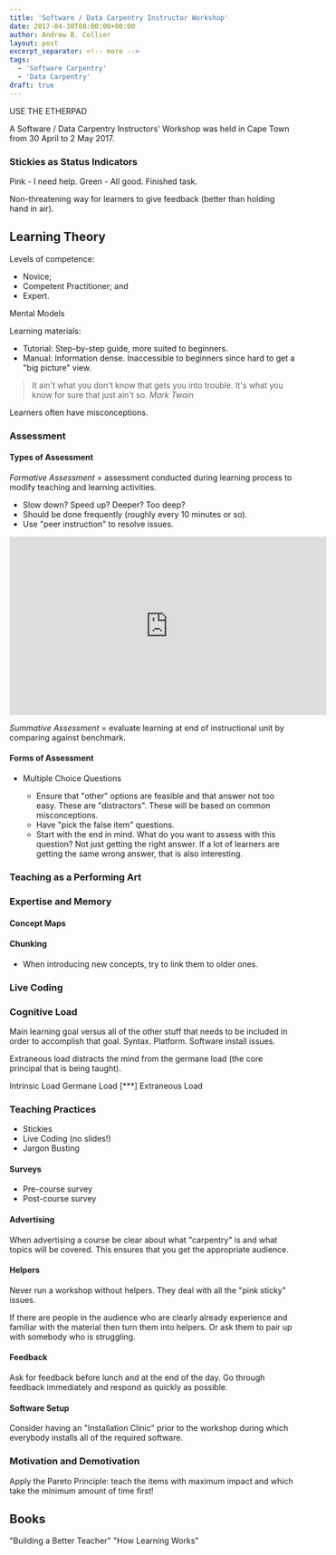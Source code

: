 ```yaml
---
title: 'Software / Data Carpentry Instructor Workshop'
date: 2017-04-30T08:00:00+00:00
author: Andrew B. Collier
layout: post
excerpt_separator: <!-- more -->
tags:
  - 'Software Carpentry'
  - 'Data Carpentry'
draft: true
---
```


USE THE ETHERPAD

A Software / Data Carpentry Instructors' Workshop was held in Cape Town from 30 April to 2 May 2017.

### Stickies as Status Indicators

Pink - I need help.
Green - All good. Finished task.

Non-threatening way for learners to give feedback (better than holding hand in air).

## Learning Theory

Levels of competence:

- Novice;
- Competent Practitioner; and
- Expert.

Mental Models

Learning materials:

- Tutorial: Step-by-step guide, more suited to beginners.
- Manual: Information dense. Inaccessible to beginners since hard to get a "big picture" view.

<blockquote>
  It ain't what you don't know that gets you into trouble. It's what you know for sure that just ain't so.
  <cite>Mark Twain</cite>
</blockquote>

Learners often have misconceptions.

### Assessment

#### Types of Assessment

_Formative Assessment_ = assessment conducted during learning process to modify teaching and learning activities.

- Slow down? Speed up? Deeper? Too deep?
- Should be done frequently (roughly every 10 minutes or so).
- Use "peer instruction" to resolve issues.

<iframe width="560" height="315" src="https://www.youtube.com/embed/2LbuoxAy56o" frameborder="0" allowfullscreen></iframe>

_Summative Assessment_ = evaluate learning at end of instructional unit by comparing against benchmark.

#### Forms of Assessment

- Multiple Choice Questions

  * Ensure that "other" options are feasible and that answer not too easy. These are "distractors". These will be based on common misconceptions.
  * Have "pick the false item" questions.
  * Start with the end in mind. What do you want to assess with this question? Not just getting the right answer. If a lot of learners are getting the same wrong answer, that is also interesting.

### Teaching as a Performing Art

### Expertise and Memory

#### Concept Maps

#### Chunking

- When introducing new concepts, try to link them to older ones.

### Live Coding

### Cognitive Load

Main learning goal versus all of the other stuff that needs to be included in order to accomplish that goal. Syntax. Platform. Software install issues.

Extraneous load distracts the mind from the germane load (the core principal that is being taught).

Intrinsic Load
Germane Load [***]
Extraneous Load

### Teaching Practices

- Stickies
- Live Coding (no slides!)
- Jargon Busting

#### Surveys

- Pre-course survey
- Post-course survey

#### Advertising

When advertising a course be clear about what "carpentry" is and what topics will be covered. This ensures that you get the appropriate audience.

#### Helpers

Never run a workshop without helpers. They deal with all the "pink sticky" issues.

If there are people in the audience who are clearly already experience and familiar with the material then turn them into helpers. Or ask them to pair up with somebody who is struggling.

#### Feedback

Ask for feedback before lunch and at the end of the day. Go through feedback immediately and respond as quickly as possible.

#### Software Setup

Consider having an "Installation Clinic" prior to the workshop during which everybody installs all of the required software.

### Motivation and Demotivation

Apply the Pareto Principle: teach the items with maximum impact and which take the minimum amount of time first!

## Books

"Building a Better Teacher"
"How Learning Works"
